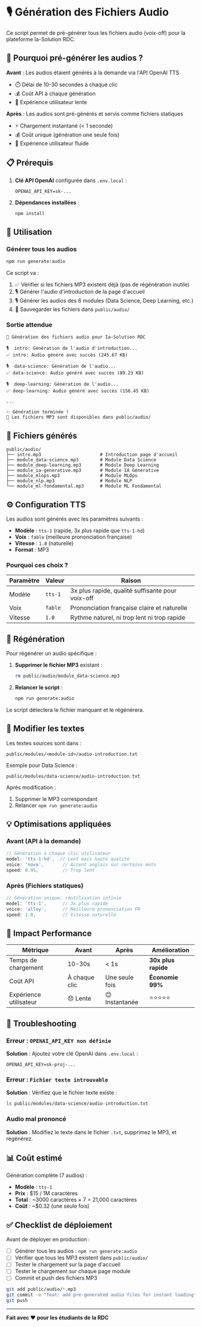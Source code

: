 # 🎙️ Génération des Fichiers Audio

Ce script permet de pré-générer tous les fichiers audio (voix-off) pour la plateforme Ia-Solution RDC.

## 🎯 Pourquoi pré-générer les audios ?

**Avant** : Les audios étaient générés à la demande via l'API OpenAI TTS
- ⏱️ Délai de 10-30 secondes à chaque clic
- 💰 Coût API à chaque génération
- 🐌 Expérience utilisateur lente

**Après** : Les audios sont pré-générés et servis comme fichiers statiques
- ⚡ Chargement instantané (< 1 seconde)
- 💰 Coût unique (génération une seule fois)
- 🚀 Expérience utilisateur fluide

## 📋 Prérequis

1. **Clé API OpenAI** configurée dans `.env.local` :
   ```env
   OPENAI_API_KEY=sk-...
   ```

2. **Dépendances installées** :
   ```bash
   npm install
   ```

## 🚀 Utilisation

### Générer tous les audios

```bash
npm run generate:audio
```

Ce script va :
1. ✅ Vérifier si les fichiers MP3 existent déjà (pas de régénération inutile)
2. 🎙️ Générer l'audio d'introduction de la page d'accueil
3. 🎙️ Générer les audios des 6 modules (Data Science, Deep Learning, etc.)
4. 💾 Sauvegarder les fichiers dans `public/audio/`

### Sortie attendue

```
🚀 Génération des fichiers audio pour Ia-Solution RDC

🎙️  intro: Génération de l'audio d'introduction...
✅ intro: Audio généré avec succès (245.67 KB)

🎙️  data-science: Génération de l'audio...
✅ data-science: Audio généré avec succès (89.23 KB)

🎙️  deep-learning: Génération de l'audio...
✅ deep-learning: Audio généré avec succès (156.45 KB)

...

✨ Génération terminée !
📁 Les fichiers MP3 sont disponibles dans public/audio/
```

## 📁 Fichiers générés

```
public/audio/
├── intro.mp3                      # Introduction page d'accueil
├── module_data-science.mp3        # Module Data Science
├── module_deep-learning.mp3       # Module Deep Learning
├── module_ia-generative.mp3       # Module IA Générative
├── module_mlops.mp3               # Module MLOps
├── module_nlp.mp3                 # Module NLP
└── module_ml-fondamental.mp3      # Module ML Fondamental
```

## ⚙️ Configuration TTS

Les audios sont générés avec les paramètres suivants :

- **Modèle** : `tts-1` (rapide, 3x plus rapide que `tts-1-hd`)
- **Voix** : `fable` (meilleure prononciation française)
- **Vitesse** : `1.0` (naturelle)
- **Format** : MP3

### Pourquoi ces choix ?

| Paramètre | Valeur | Raison |
|-----------|--------|--------|
| Modèle | `tts-1` | 3x plus rapide, qualité suffisante pour voix-off |
| Voix | `fable` | Prononciation française claire et naturelle |
| Vitesse | `1.0` | Rythme naturel, ni trop lent ni trop rapide |

## 🔄 Régénération

Pour régénérer un audio spécifique :

1. **Supprimer le fichier MP3** existant :
   ```bash
   rm public/audio/module_data-science.mp3
   ```

2. **Relancer le script** :
   ```bash
   npm run generate:audio
   ```

Le script détectera le fichier manquant et le régénérera.

## 📝 Modifier les textes

Les textes sources sont dans :
```
public/modules/<module-id>/audio-introduction.txt
```

Exemple pour Data Science :
```
public/modules/data-science/audio-introduction.txt
```

Après modification :
1. Supprimer le MP3 correspondant
2. Relancer `npm run generate:audio`

## 💡 Optimisations appliquées

### Avant (API à la demande)
```typescript
// Génération à chaque clic utilisateur
model: 'tts-1-hd',  // Lent mais haute qualité
voice: 'nova',       // Accent anglais sur certains mots
speed: 0.95,         // Trop lent
```

### Après (Fichiers statiques)
```typescript
// Génération unique, réutilisation infinie
model: 'tts-1',      // 3x plus rapide
voice: 'alloy',      // Meilleure prononciation FR
speed: 1.0,          // Vitesse naturelle
```

## 🎯 Impact Performance

| Métrique | Avant | Après | Amélioration |
|----------|-------|-------|--------------|
| Temps de chargement | 10-30s | < 1s | **30x plus rapide** |
| Coût API | À chaque clic | Une seule fois | **Économie 99%** |
| Expérience utilisateur | 😞 Lente | 😊 Instantanée | ⭐⭐⭐⭐⭐ |

## 🚨 Troubleshooting

### Erreur : `OPENAI_API_KEY non définie`

**Solution** : Ajoutez votre clé OpenAI dans `.env.local` :
```env
OPENAI_API_KEY=sk-proj-...
```

### Erreur : `Fichier texte introuvable`

**Solution** : Vérifiez que le fichier texte existe :
```bash
ls public/modules/data-science/audio-introduction.txt
```

### Audio mal prononcé

**Solution** : Modifiez le texte dans le fichier `.txt`, supprimez le MP3, et régénérez.

## 📊 Coût estimé

Génération complète (7 audios) :
- **Modèle** : `tts-1`
- **Prix** : $15 / 1M caractères
- **Total** : ~3000 caractères × 7 = 21,000 caractères
- **Coût** : ~$0.32 (une seule fois)

## ✅ Checklist de déploiement

Avant de déployer en production :

- [ ] Générer tous les audios : `npm run generate:audio`
- [ ] Vérifier que tous les MP3 existent dans `public/audio/`
- [ ] Tester le chargement sur la page d'accueil
- [ ] Tester le chargement sur chaque page module
- [ ] Commit et push des fichiers MP3

```bash
git add public/audio/*.mp3
git commit -m "feat: add pre-generated audio files for instant loading"
git push
```

---

**Fait avec ❤️ pour les étudiants de la RDC**
